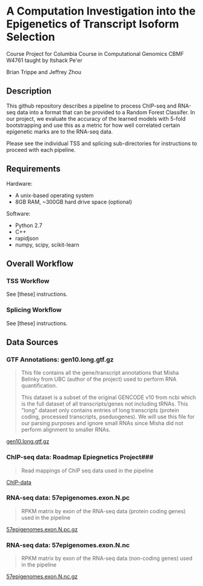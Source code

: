 A Computation Investigation into the Epigenetics of Transcript Isoform Selection
================================================================================

Course Project for Columbia Course in Computational Genomics 
CBMF W4761 taught by Itshack Pe'er

Brian Trippe and Jeffrey Zhou

Description
-----------

This github repository describes a pipeline to process ChIP-seq and RNA-seq data into a format that
can be provided to a Random Forest Classifer. In our project, we evaluate the accuracy of the learned
models with 5-fold bootstrapping and use this as a metric for how well correlated certain epigenetic
marks are to the RNA-seq data.

Please see the individual TSS and splicing sub-directories for instructions to proceed with each 
pipeline.

Requirements
------------

Hardware:

* A unix-based operating system
* 8GB RAM, ~300GB hard drive space (optional)

Software:

* Python 2.7
* C++
* rapidjson
* numpy, scipy, scikit-learn

Overall Workflow
----------------

### TSS Workflow ###

See [these] instructions.

### Splicing Workflow ###

See [these] instructions.

Data Sources
------------

### GTF Annotations: gen10.long.gtf.gz ###

> This file contains all the gene/transcript annotations that
> Misha Belinky from UBC (author of the project) used to 
> perform RNA quantification. 
>
> This dataset is a subset of the original GENCODE v10 from ncbi
> which is the full dataset of all transcripts/genes not including
> tRNAs. This "long" dataset only contains entries of long
> transcripts (protein coding, processed transcripts, pseduogenes).
> We will use this file for our parsing purposes and ignore small
> RNAs since Misha did not perform alignment to smaller RNAs.

[gen10.long.gtf.gz](http://egg2.wustl.edu/roadmap/data/byDataType/rna/annotations/gen10.long.gtf.gz)

### ChIP-seq data: Roadmap Epiegnetics Project###

> Read mappings of ChIP seq data used in the pipeline

[ChIP-data](http://egg2.wustl.edu/roadmap/data/byFileType/alignments/consolidated/)

### RNA-seq data: 57epigenomes.exon.N.pc ###

> RPKM matrix by exon of the RNA-seq data (protein coding genes) used in the pipeline

[57epigenomes.exon.N.pc.gz](http://egg2.wustl.edu/roadmap/data/byDataType/rna/expression/57epigenomes.exon.N.pc.gz)

### RNA-seq data: 57epigenomes.exon.N.nc ###

> RPKM matrix by exon of the RNA-seq data (non-coding genes) used in the pipeline

[57epigenomes.exon.N.nc.gz](http://egg2.wustl.edu/roadmap/data/byDataType/rna/expression/57epigenomes.exon.N.nc.gz)